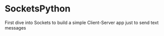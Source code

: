 # SocketsPython
First dive into Sockets to build a simple Client-Server app just to send text messages
